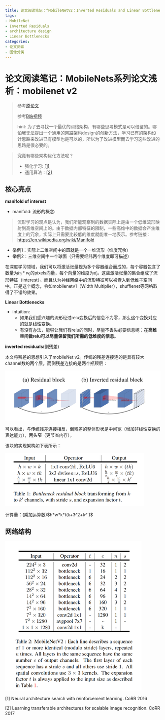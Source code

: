 ```yaml
---
title: 论文阅读笔记：“MobileNetV2：Inverted Residuals and Linear Bottlenecks”
tags: 
- MobileNet
- Inverted Residuals
- architecture design
- Linear Bottlenecks
categories:
- 论文阅读
- 图像分类
---
```


# 论文阅读笔记：MobileNets系列论文浅析：mobilenet v2

> 参考[原论文](https://arxiv.org/abs/1801.04381v4)
>
> 参考[B站视频](https://www.bilibili.com/video/BV1yE411p7L7/)
>
> hint: 为了去寻找一个最优的网络架构，有哪些思考模式是可以借鉴的。哪怕我无法提出一个通用的网路架构design的创新方法，学习已有的架构设计思路来改进已有模型也是可以的，所以为了改进模型而去学习这些改进的思路是很必要的。

> 究竟有哪些架构优化方法呢？
>
> - 强化学习: [[1]](#1)
> - 通用算法：[[2]](#2)

## 核心亮点

**manifold of interest**

- manifold: 流形的概念:

> 流形学习的观点是认为，我们所能观察到的数据实际上是由一个低维流形映射到高维空间上的。由于数据内部特征的限制，一些高维中的数据会产生维度上的冗余，实际上只需要比较低的维度就能唯一地表示。参考链接：https://en.wikipedia.org/wiki/Manifold

- 举例1：实际上二维空间中的圆就是一个一维流形（维度冗余）
- 举例2：三维空间中一个球面（只需要经纬两个维度即可描述）

在深度学习领域，我们可以将激活张量视为多个容器组合而成的，每个容器包含了数量为$h_i*w_i$的pixels向量，每个向量的维度为$d_i$。这些激活张量的集合组成了流形特征（interest）。而且认为神经网络中的流形特征可以被嵌入到低维子空间中。正是这个概念，令如mobilenetv1（Width Multiplier），shufflenet等网络取得了不错的效果。

**Linear Bottlenecks**

- intuition:
  - 如果我们感兴趣的流形经过relu变换后的信息不为零，那么这个变换对应的就是线性变换。
  - 有没有办法，能够让我们有relu的同时，尽量不丢失必要信息呢：在**高维空间做relu可以尽量保留我们所需的低维度的信息**。

**inverted residuals**(倒残差)

本文将残差的思想引入了mobileNet v2。传统的残差连接连的是具有较大channel数的两个层，而倒残差连接的是两个瓶颈层：

<img src="https://raw.githubusercontent.com/coelien/image-hosting/master/img/202206051345886.png" alt="image-20220605134552766" style="zoom:50%;" />

可以看出，与传统残差连接相反，倒残差的整体形状是中间宽（增加非线性变换的表达能力），两头窄（更节省内存）。

该块的实现架构如下表所示：

<img src="https://raw.githubusercontent.com/coelien/image-hosting/master/img/202206051350288.png" alt="image-20220605135026256" style="zoom:50%;" />

计算量：(乘加运算数)$h*w*k*t(k+3^2+k^`)$

## 网络结构

<img src="https://raw.githubusercontent.com/coelien/image-hosting/master/img/202206051422281.png" alt="image-20220605142207233" style="zoom:50%;" />



<span id="1">[1] Neural architecture search with reinforcement learning. CoRR 2016</span>

<span id="2">[2]  Learning transferable architectures for scalable image recognition. CoRR 2017</span>

